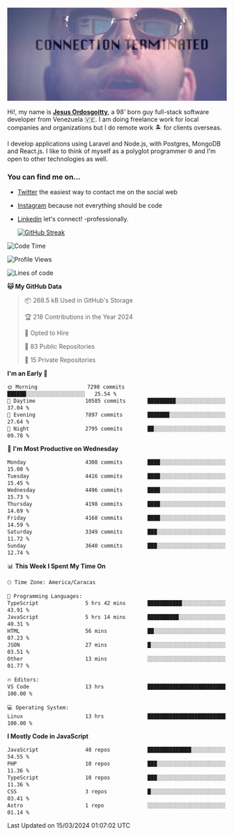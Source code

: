 ![hackers movie reference](./disconnected.jpg)

Hi!, my name is [**Jesus Ordosgoitty**](https://jodaz.dev), a 98' born guy full-stack software developer from Venezuela 🇻🇪. I am doing freelance work for local companies and organizations but I do remote work 🏝️ for clients overseas. 

I develop applications using Laravel and Node.js, with Postgres, MongoDB and React.js. I like to think of myself as a polyglot programmer 🌐 and I'm open to other technologies as well.

### You can find me on...

- [Twitter](https://twitter.com/jodaz_) the easiest way to contact me on the social web
- [Instagram](https://instagram.com/jodaz_) because not everything should be code
- [Linkedin](https://linkedin.com/in/jodaz) let's connect! -professionally.


    [![GitHub Streak](https://streak-stats.demolab.com?user=jodaz&theme=tokyonight)](https://git.io/streak-stats)

<!--START_SECTION:waka-->
![Code Time](http://img.shields.io/badge/Code%20Time-4%2C668%20hrs%2021%20mins-blue)

![Profile Views](http://img.shields.io/badge/Profile%20Views-0-blue)

![Lines of code](https://img.shields.io/badge/From%20Hello%20World%20I%27ve%20Written-83.0%20million%20lines%20of%20code-blue)

**🐱 My GitHub Data** 

> 📦 268.5 kB Used in GitHub's Storage 
 > 
> 🏆 218 Contributions in the Year 2024
 > 
> 💼 Opted to Hire
 > 
> 📜 83 Public Repositories 
 > 
> 🔑 15 Private Repositories 
 > 
**I'm an Early 🐤** 

```text
🌞 Morning                7298 commits        ██████░░░░░░░░░░░░░░░░░░░   25.54 % 
🌆 Daytime                10585 commits       █████████░░░░░░░░░░░░░░░░   37.04 % 
🌃 Evening                7897 commits        ███████░░░░░░░░░░░░░░░░░░   27.64 % 
🌙 Night                  2795 commits        ██░░░░░░░░░░░░░░░░░░░░░░░   09.78 % 
```
📅 **I'm Most Productive on Wednesday** 

```text
Monday                   4308 commits        ████░░░░░░░░░░░░░░░░░░░░░   15.08 % 
Tuesday                  4416 commits        ████░░░░░░░░░░░░░░░░░░░░░   15.45 % 
Wednesday                4496 commits        ████░░░░░░░░░░░░░░░░░░░░░   15.73 % 
Thursday                 4198 commits        ████░░░░░░░░░░░░░░░░░░░░░   14.69 % 
Friday                   4168 commits        ████░░░░░░░░░░░░░░░░░░░░░   14.59 % 
Saturday                 3349 commits        ███░░░░░░░░░░░░░░░░░░░░░░   11.72 % 
Sunday                   3640 commits        ███░░░░░░░░░░░░░░░░░░░░░░   12.74 % 
```


📊 **This Week I Spent My Time On** 

```text
🕑︎ Time Zone: America/Caracas

💬 Programming Languages: 
TypeScript               5 hrs 42 mins       ███████████░░░░░░░░░░░░░░   43.91 % 
JavaScript               5 hrs 14 mins       ██████████░░░░░░░░░░░░░░░   40.31 % 
HTML                     56 mins             ██░░░░░░░░░░░░░░░░░░░░░░░   07.23 % 
JSON                     27 mins             █░░░░░░░░░░░░░░░░░░░░░░░░   03.51 % 
Other                    13 mins             ░░░░░░░░░░░░░░░░░░░░░░░░░   01.77 % 

🔥 Editors: 
VS Code                  13 hrs              █████████████████████████   100.00 % 

💻 Operating System: 
Linux                    13 hrs              █████████████████████████   100.00 % 
```

**I Mostly Code in JavaScript** 

```text
JavaScript               48 repos            ██████████████░░░░░░░░░░░   54.55 % 
PHP                      10 repos            ███░░░░░░░░░░░░░░░░░░░░░░   11.36 % 
TypeScript               10 repos            ███░░░░░░░░░░░░░░░░░░░░░░   11.36 % 
CSS                      3 repos             █░░░░░░░░░░░░░░░░░░░░░░░░   03.41 % 
Astro                    1 repo              ░░░░░░░░░░░░░░░░░░░░░░░░░   01.14 % 
```




 Last Updated on 15/03/2024 01:07:02 UTC
<!--END_SECTION:waka-->
